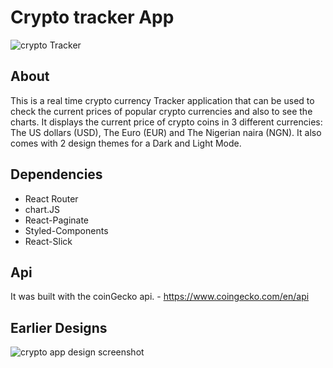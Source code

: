 # Crypto tracker App
![crypto Tracker](https://user-images.githubusercontent.com/56205463/188497126-a182ac94-a6a4-4365-a5b7-4bf0fc31722c.png)

## About
  This is a real time crypto currency Tracker application that can be used to check the current prices of popular crypto currencies and also to see the charts. It displays the current price of crypto coins in 3 different currencies: The US dollars (USD), The Euro (EUR) and The Nigerian naira (NGN).
  It also comes with 2 design themes for a Dark and Light Mode.  

## Dependencies
- React Router
- chart.JS
- React-Paginate
- Styled-Components
- React-Slick

## Api
  It was built with the coinGecko api. - https://www.coingecko.com/en/api
  
## Earlier Designs
![crypto app design screenshot](https://user-images.githubusercontent.com/56205463/188497672-1e74d927-3301-4aaa-827b-23cd77f80ea0.png)

